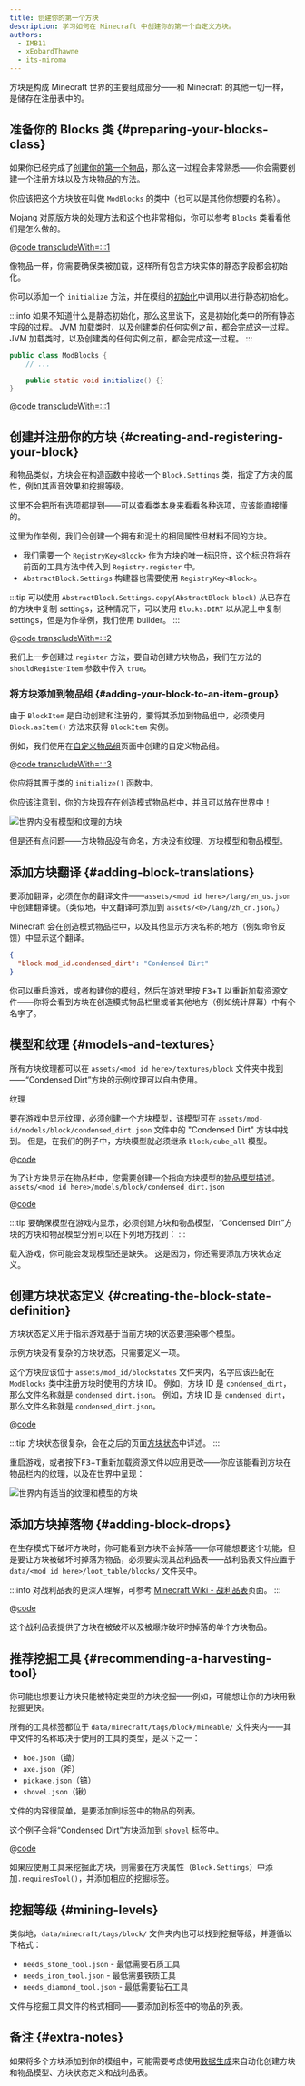 ```yaml
---
title: 创建你的第一个方块
description: 学习如何在 Minecraft 中创建你的第一个自定义方块。
authors:
  - IMB11
  - xEobardThawne
  - its-miroma
---
```


方块是构成 Minecraft 世界的主要组成部分——和 Minecraft 的其他一切一样，是储存在注册表中的。

## 准备你的 Blocks 类 {#preparing-your-blocks-class}

如果你已经完成了[创建你的第一个物品](../items/first-item)，那么这一过程会非常熟悉——你会需要创建一个注册方块以及方块物品的方法。

你应该把这个方块放在叫做 `ModBlocks` 的类中（也可以是其他你想要的名称）。

Mojang 对原版方块的处理方法和这个也非常相似，你可以参考 `Blocks` 类看看他们是怎么做的。

@[code transcludeWith=:::1](@/reference/latest/src/main/java/com/example/docs/block/ModBlocks.java)

像物品一样，你需要确保类被加载，这样所有包含方块实体的静态字段都会初始化。

你可以添加一个 `initialize` 方法，并在模组的[初始化](./getting-started/project-structure#entrypoints)中调用以进行静态初始化。

:::info
如果不知道什么是静态初始化，那么这里说下，这是初始化类中的所有静态字段的过程。 JVM 加载类时，以及创建类的任何实例之前，都会完成这一过程。 JVM 加载类时，以及创建类的任何实例之前，都会完成这一过程。
:::

```java
public class ModBlocks {
    // ...

    public static void initialize() {}
}
```

@[code transcludeWith=:::1](@/reference/latest/src/main/java/com/example/docs/block/FabricDocsReferenceBlocks.java)

## 创建并注册你的方块 {#creating-and-registering-your-block}

和物品类似，方块会在构造函数中接收一个 `Block.Settings` 类，指定了方块的属性，例如其声音效果和挖掘等级。

这里不会把所有选项都提到——可以查看类本身来看看各种选项，应该能直接懂的。

这里为作举例，我们会创建一个拥有和泥土的相同属性但材料不同的方块。

- 我们需要一个 `RegistryKey<Block>` 作为方块的唯一标识符，这个标识符将在前面的工具方法中传入到 `Registry.register` 中。
- `AbstractBlock.Settings` 构建器也需要使用 `RegistryKey<Block>`。

:::tip
可以使用 `AbstractBlock.Settings.copy(AbstractBlock block)` 从已存在的方块中复制 settings，这种情况下，可以使用 `Blocks.DIRT` 以从泥土中复制 settings，但是为作举例，我们使用 builder。
:::

@[code transcludeWith=:::2](@/reference/latest/src/main/java/com/example/docs/block/ModBlocks.java)

我们上一步创建过 `register` 方法，要自动创建方块物品，我们在方法的 `shouldRegisterItem` 参数中传入 `true`。

### 将方块添加到物品组 {#adding-your-block-to-an-item-group}

由于 `BlockItem` 是自动创建和注册的，要将其添加到物品组中，必须使用 `Block.asItem()` 方法来获得 `BlockItem` 实例。

例如，我们使用在[自定义物品组](../items/custom-item-groups)页面中创建的自定义物品组。

@[code transcludeWith=:::3](@/reference/latest/src/main/java/com/example/docs/block/ModBlocks.java)

你应将其置于类的 `initialize()` 函数中。

你应该注意到，你的方块现在在创造模式物品栏中，并且可以放在世界中！

![世界内没有模型和纹理的方块](/assets/develop/blocks/first_block_0.png)

但是还有点问题——方块物品没有命名，方块没有纹理、方块模型和物品模型。

## 添加方块翻译 {#adding-block-translations}

要添加翻译，必须在你的翻译文件——`assets/<mod id here>/lang/en_us.json` 中创建翻译键。（类似地，中文翻译可添加到 `assets/<0>/lang/zh_cn.json`。）

Minecraft 会在创造模式物品栏中，以及其他显示方块名称的地方（例如命令反馈）中显示这个翻译。

```json
{
  "block.mod_id.condensed_dirt": "Condensed Dirt"
}
```

你可以重启游戏，或者构建你的模组，然后在游戏里按 <kbd>F3</kbd>+<kbd>T</kbd> 以重新加载资源文件——你将会看到方块在创造模式物品栏里或者其他地方（例如统计屏幕）中有个名字了。

## 模型和纹理 {#models-and-textures}

所有方块纹理都可以在 `assets/<mod id here>/textures/block` 文件夹中找到——“Condensed Dirt”方块的示例纹理可以自由使用。

<DownloadEntry visualURL="/assets/develop/blocks/first_block_1.png" downloadURL="/assets/develop/blocks/first_block_1_small.png">纹理</DownloadEntry>

要在游戏中显示纹理，必须创建一个方块模型，该模型可在 `assets/mod-id/models/block/condensed_dirt.json` 文件中的 "Condensed Dirt" 方块中找到。 但是，在我们的例子中，方块模型就必须继承 `block/cube_all` 模型。

@[code](@/reference/latest/src/main/resources/assets/fabric-docs-reference/models/block/condensed_dirt.json)

为了让方块显示在物品栏中，您需要创建一个指向方块模型的[物品模型描述](../items/first-item#creating-the-item-model-description)。 `assets/<mod id here>/models/block/condensed_dirt.json`

@[code](@/reference/latest/src/main/resources/assets/fabric-docs-reference/models/item/condensed_dirt.json)

:::tip
要确保模型在游戏内显示，必须创建方块和物品模型，“Condensed Dirt”方块的方块和物品模型分别可以在下列地方找到：
:::

载入游戏，你可能会发现模型还是缺失。 这是因为，你还需要添加方块状态定义。

## 创建方块状态定义 {#creating-the-block-state-definition}

方块状态定义用于指示游戏基于当前方块的状态要渲染哪个模型。

示例方块没有复杂的方块状态，只需要定义一项。

这个方块应该位于 `assets/mod_id/blockstates` 文件夹内，名字应该匹配在 `ModBlocks` 类中注册方块时使用的方块 ID。 例如，方块 ID 是 `condensed_dirt`，那么文件名称就是 `condensed_dirt.json`。 例如，方块 ID 是 `condensed_dirt`，那么文件名称就是 `condensed_dirt.json`。

@[code](@/reference/latest/src/main/resources/assets/fabric-docs-reference/blockstates/condensed_dirt.json)

:::tip
方块状态很复杂，会在之后的页面[方块状态](./blockstates)中详述。
:::

重启游戏，或者按下<kbd>F3</kbd>+<kbd>T</kbd>重新加载资源文件以应用更改——你应该能看到方块在物品栏内的纹理，以及在世界中呈现：

![世界内有适当的纹理和模型的方块](/assets/develop/blocks/first_block_4.png)

## 添加方块掉落物 {#adding-block-drops}

在生存模式下破坏方块时，你可能看到方块不会掉落——你可能想要这个功能，但是要让方块被破坏时掉落为物品，必须要实现其战利品表——战利品表文件应置于 `data/<mod id here>/loot_table/blocks/` 文件夹中。

:::info
对战利品表的更深入理解，可参考 [Minecraft Wiki - 战利品表](https://zh.minecraft.wiki/w/战利品表)页面。
:::

@[code](@/reference/latest/src/main/resources/data/fabric-docs-reference/loot_tables/blocks/condensed_dirt.json)

这个战利品表提供了方块在被破坏以及被爆炸破坏时掉落的单个方块物品。

## 推荐挖掘工具 {#recommending-a-harvesting-tool}

你可能也想要让方块只能被特定类型的方块挖掘——例如，可能想让你的方块用锹挖掘更快。

所有的工具标签都位于 `data/minecraft/tags/block/mineable/` 文件夹内——其中文件的名称取决于使用的工具的类型，是以下之一：

- `hoe.json`（锄）
- `axe.json`（斧）
- `pickaxe.json`（镐）
- `shovel.json`（锹）

文件的内容很简单，是要添加到标签中的物品的列表。

这个例子会将“Condensed Dirt”方块添加到 `shovel` 标签中。

@[code](@/reference/latest/src/main/resources/data/minecraft/tags/mineable/shovel.json)

如果应使用工具来挖掘此方块，则需要在方块属性（`Block.Settings`）中添加`.requiresTool()`，并添加相应的挖掘标签。

## 挖掘等级 {#mining-levels}

类似地，`data/minecraft/tags/block/` 文件夹内也可以找到挖掘等级，并遵循以下格式：

- `needs_stone_tool.json` - 最低需要石质工具
- `needs_iron_tool.json` - 最低需要铁质工具
- `needs_diamond_tool.json` - 最低需要钻石工具

文件与挖掘工具文件的格式相同——要添加到标签中的物品的列表。

## 备注 {#extra-notes}

如果将多个方块添加到你的模组中，可能需要考虑使用[数据生成](https://fabricmc.net/wiki/tutorial:datagen_setup)来自动化创建方块和物品模型、方块状态定义和战利品表。
